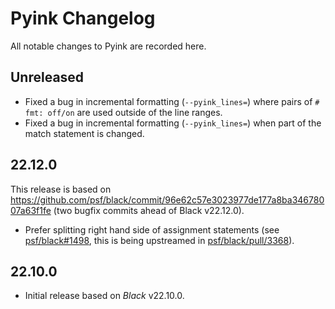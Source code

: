 # Pyink Changelog

All notable changes to Pyink are recorded here.

## Unreleased

* Fixed a bug in incremental formatting (`--pyink_lines=`) where pairs of
  `# fmt: off/on` are used outside of the line ranges.
* Fixed a bug in incremental formatting (`--pyink_lines=`) when part of the
  match statement is changed.

## 22.12.0

This release is based on
https://github.com/psf/black/commit/96e62c57e3023977de177a8ba34678007a63f1fe
(two bugfix commits ahead of Black v22.12.0).

* Prefer splitting right hand side of assignment statements
  (see [psf/black#1498](https://github.com/psf/black/issues/1498), this is being
  upstreamed in [psf/black/pull/3368](https://github.com/psf/black/pull/3368)).

## 22.10.0

* Initial release based on _Black_ v22.10.0.
